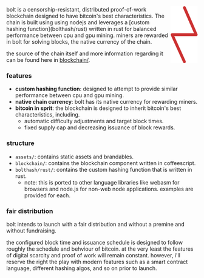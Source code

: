 <img src="assets/bolt-reverse.svg" height="150" align="right" />
bolt is a censorship-resistant, distributed proof-of-work blockchain designed 
to have bitcoin's best characteristics. The chain is built using using 
nodejs and leverages a [custom hashing function](bolthash/rust) written
in rust for balanced performance between cpu and gpu mining. miners 
are rewarded in bolt for solving blocks, the native currency of the chain.

the source of the chain itself and more information regarding it can be
found here in [blockchain/](blockchain).

### features

- **custom hashing function**: designed to attempt to provide similar performance between cpu and gpu mining.
- **native chain currency**: bolt has its native currency for rewarding miners.
- **bitcoin in sprit**: the blockchain is designed to inherit bitcoin's best characteristics, including.
  - automatic difficulty adjustments and target block times.
  - fixed supply cap and decreasing issuance of block rewards.

### structure

- `assets/`: contains static assets and brandables.
- `blockchain/`: contains the blockchain component written in coffeescript.
- `bolthash/rust/`: contains the custom hashing function that is written in rust.
  - note: this is ported to other language libraries like webasm for browsers and node.js for non-web node applications. examples are provided for each.

### fair distribution
bolt intends to launch with a fair distribution and without a premine and
without fundraising.

the configured block time and issuance schedule is designed to follow 
roughly the schedule and behviour of bitcoin. at the very least the features of 
digital scarcity and proof of work will remain constant. however, i'll reserve
the right the play with modern features such as a smart contract language, 
different hashing algos, and so on prior to launch.

